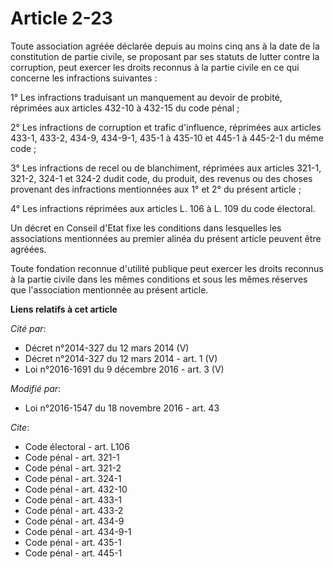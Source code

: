 # Article 2-23

Toute association agréée déclarée depuis au moins cinq ans à la date de la constitution de partie civile, se proposant par
ses statuts de lutter contre la corruption, peut exercer les droits reconnus à la partie civile en ce qui concerne les
infractions suivantes : 

1° Les infractions traduisant un manquement au devoir de probité, réprimées aux articles 432-10 à 432-15 du code pénal ; 

2° Les infractions de corruption et trafic d'influence, réprimées aux articles 433-1, 433-2, 434-9, 434-9-1, 435-1 à 435-10
et 445-1 à 445-2-1 du même code ; 

3° Les infractions de recel ou de blanchiment, réprimées aux articles 321-1, 321-2, 324-1 et 324-2 dudit code, du produit,
des revenus ou des choses provenant des infractions mentionnées aux 1° et 2° du présent article ; 

4° Les infractions réprimées aux articles L. 106 à L. 109 du code électoral. 

Un décret en Conseil d'Etat fixe les conditions dans lesquelles les associations mentionnées au premier alinéa du présent
article peuvent être agréées.

Toute fondation reconnue d'utilité publique peut exercer les droits reconnus à la partie civile dans les mêmes conditions et
sous les mêmes réserves que l'association mentionnée au présent article.

**Liens relatifs à cet article**

_Cité par_:

  - Décret n°2014-327 du 12 mars 2014 (V)
  - Décret n°2014-327 du 12 mars 2014 - art. 1 (V)
  - Loi n°2016-1691 du 9 décembre 2016 - art. 3 (V)

_Modifié par_:

  - Loi n°2016-1547 du 18 novembre 2016 - art. 43

_Cite_:

  - Code électoral - art. L106
  - Code pénal - art. 321-1
  - Code pénal - art. 321-2
  - Code pénal - art. 324-1
  - Code pénal - art. 432-10
  - Code pénal - art. 433-1
  - Code pénal - art. 433-2
  - Code pénal - art. 434-9
  - Code pénal - art. 434-9-1
  - Code pénal - art. 435-1
  - Code pénal - art. 445-1
